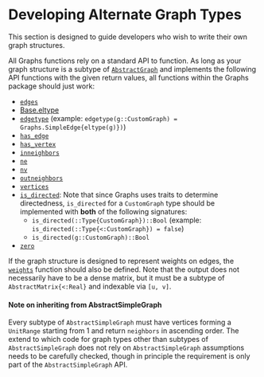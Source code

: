 # Developing Alternate Graph Types

This section is designed to guide developers who wish to write their own graph structures.

All Graphs functions rely on a standard API to function. As long as your graph structure is a subtype of
[`AbstractGraph`](@ref) and implements the following API functions with the given return values, all functions
within the Graphs package should just work:

- [`edges`](@ref)
- [Base.eltype](https://docs.julialang.org/en/latest/base/collections/#Base.eltype)
- [`edgetype`](@ref) (example: `edgetype(g::CustomGraph) = Graphs.SimpleEdge{eltype(g)})`)
- [`has_edge`](@ref)
- [`has_vertex`](@ref)
- [`inneighbors`](@ref)
- [`ne`](@ref)
- [`nv`](@ref)
- [`outneighbors`](@ref)
- [`vertices`](@ref)
- [`is_directed`](@ref): Note that since Graphs uses traits to determine directedness, `is_directed` for a `CustomGraph` type
  should be implemented with **both** of the following signatures:
  - `is_directed(::Type{CustomGraph})::Bool` (example: `is_directed(::Type{<:CustomGraph}) = false`)
  - `is_directed(g::CustomGraph)::Bool`
- [`zero`](@ref)

If the graph structure is designed to represent weights on edges, the [`weights`](@ref) function should also be defined.
Note that the output does not necessarily have to be a dense matrix, but it must be a subtype of `AbstractMatrix{<:Real}` and indexable via `[u, v]`.

#### Note on inheriting from AbstractSimpleGraph

Every subtype of `AbstractSimpleGraph` must have vertices forming a `UnitRange` starting from 1 and return `neighbors` in ascending order. 
The extend to which code for graph types other than subtypes of `AbstractSimpleGraph` does not rely on `AbstractSimpleGraph` assumptions 
needs to be carefully checked, though in principle the requirement is only part of the `AbstractSimpleGraph` API.
